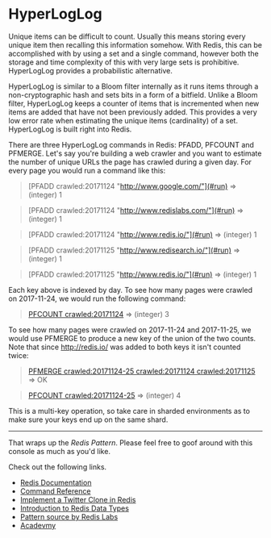 # HyperLogLog

Unique items can be difficult to count. Usually this means storing every unique item then recalling this information somehow. With Redis, this can be accomplished with by using a set and a single command, however both the storage and time complexity of this with very large sets is prohibitive. HyperLogLog provides a probabilistic alternative.

HyperLogLog is similar to a Bloom filter internally as it runs items through a non-cryptographic hash and sets bits in a form of a bitfield. Unlike a Bloom filter, HyperLogLog keeps a counter of items that is incremented when new items are added that have not been previously added. This provides a very low error rate when estimating the unique items (cardinality) of a set. HyperLogLog is built right into Redis.

There are three HyperLogLog commands in Redis: PFADD, PFCOUNT and PFMERGE. Let's say you're building a web crawler and you want to estimate the number of unique URLs the page has crawled during a given day. For every page you would run a command like this:

> [PFADD crawled:20171124 "http://www.google.com/"](#run) => (integer) 1

> [PFADD crawled:20171124 "http://www.redislabs.com/"](#run) => (integer) 1

> [PFADD crawled:20171124 "http://www.redis.io/"](#run) => (integer) 1

> [PFADD crawled:20171125 "http://www.redisearch.io/"](#run) => (integer) 1

> [PFADD crawled:20171125 "http://www.redis.io/"](#run) => (integer) 1

Each key above is indexed by day. To see how many pages were crawled on 2017-11-24, we would run the following command:

>[PFCOUNT crawled:20171124](#run) => (integer) 3

To see how many pages were crawled on 2017-11-24 and 2017-11-25, we would use PFMERGE to produce a new key of the union of the two counts. Note that since http://redis.io/ was added to both keys it isn't counted twice:

> [PFMERGE crawled:20171124-25 crawled:20171124 crawled:20171125](#run) => OK

> [PFCOUNT crawled:20171124-25](#run) => (integer) 4

This is a multi-key operation, so take care in sharded environments as to make sure your keys end up on the same shard.

---
That wraps up the *Redis Pattern*. Please feel free to goof around with
this console as much as you'd like.

Check out the following links.

* [Redis Documentation](http://redis.io/documentation)
* [Command Reference](http://redis.io/commands)
* [Implement a Twitter Clone in Redis](http://redis.io/topics/twitter-clone)
* [Introduction to Redis Data Types](http://redis.io/topics/data-types-intro)
* [Pattern source by Redis Labs](https://redislabs.com/redis-best-practices/counting/hyperloglog/)
* [Acadevmy](https://acadevmy.it)